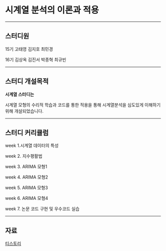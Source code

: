 # 시계열 분석의 이론과 적용
***   
## 스터디원
15기 고태영 김지호 최민경

16기 김상옥 김진서 박종혁 최규빈

*** 
## 스터디 개설목적
**시계열 스터디는**

시계열 모형의 수리적 학습과 코드를 통한 적용을 통해 시계열분석을 심도있게 이해하기 위해 개설되었습니다.

*** 
## 스터디 커리큘럼

week 1.시계열 데이터의 특성

week 2. 지수평활법

week 3. ARIMA 모형1

week 4. ARIMA 모형2

week 5. ARIMA 모형3

week 6. ARIMA 모형4

week 7. 논문 코드 구현 및 우수코드 실습

*** 
##  자료
[티스토리](https://kubig-2022-2.tistory.com/category/%EC%8B%AC%ED%99%94%20%EC%8A%A4%ED%84%B0%EB%94%94/%EC%8B%9C%EA%B3%84%EC%97%B4)

